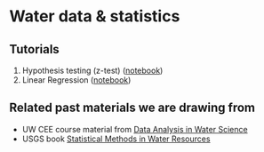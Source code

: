# Water data & statistics

## Tutorials

1. Hypothesis testing (z-test) ([notebook](hypothesis_testing.ipynb))
2. Linear Regression ([notebook](linear_regression.ipynb))

## Related past materials we are drawing from

 - UW CEE course material from [Data Analysis in Water Science](https://mountain-hydrology-research-group.github.io/data-analysis)
 - USGS book [Statistical Methods in Water Resources](https://pubs.er.usgs.gov/publication/tm4A3)